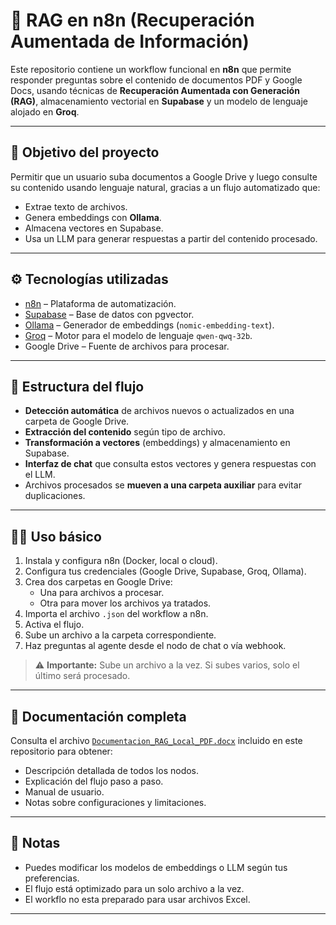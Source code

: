 # 🧠 RAG en n8n (Recuperación Aumentada de Información)

Este repositorio contiene un workflow funcional en **n8n** que permite responder preguntas sobre el contenido de documentos PDF y Google Docs, usando técnicas de **Recuperación Aumentada con Generación (RAG)**, almacenamiento vectorial en **Supabase** y un modelo de lenguaje alojado en **Groq**.

---

## 🎯 Objetivo del proyecto

Permitir que un usuario suba documentos a Google Drive y luego consulte su contenido usando lenguaje natural, gracias a un flujo automatizado que:
- Extrae texto de archivos.
- Genera embeddings con **Ollama**.
- Almacena vectores en Supabase.
- Usa un LLM para generar respuestas a partir del contenido procesado.

---

## ⚙️ Tecnologías utilizadas

- [n8n](https://n8n.io) – Plataforma de automatización.
- [Supabase](https://supabase.com) – Base de datos con pgvector.
- [Ollama](https://ollama.com) – Generador de embeddings (`nomic-embedding-text`).
- [Groq](https://groq.com) – Motor para el modelo de lenguaje `qwen-qwq-32b`.
- Google Drive – Fuente de archivos para procesar.

---

## 📂 Estructura del flujo

- **Detección automática** de archivos nuevos o actualizados en una carpeta de Google Drive.
- **Extracción del contenido** según tipo de archivo.
- **Transformación a vectores** (embeddings) y almacenamiento en Supabase.
- **Interfaz de chat** que consulta estos vectores y genera respuestas con el LLM.
- Archivos procesados se **mueven a una carpeta auxiliar** para evitar duplicaciones.

---

## 🧑‍💻 Uso básico

1. Instala y configura n8n (Docker, local o cloud).
2. Configura tus credenciales (Google Drive, Supabase, Groq, Ollama).
3. Crea dos carpetas en Google Drive:
   - Una para archivos a procesar.
   - Otra para mover los archivos ya tratados.
4. Importa el archivo `.json` del workflow a n8n.
5. Activa el flujo.
6. Sube un archivo a la carpeta correspondiente.
7. Haz preguntas al agente desde el nodo de chat o vía webhook.

> ⚠️ **Importante:** Sube un archivo a la vez. Si subes varios, solo el último será procesado.

---

## 📄 Documentación completa

Consulta el archivo [`Documentacion_RAG_Local_PDF.docx`](./Documentacion_RAG_Local_PDF.docx) incluido en este repositorio para obtener:

- Descripción detallada de todos los nodos.
- Explicación del flujo paso a paso.
- Manual de usuario.
- Notas sobre configuraciones y limitaciones.

---

## 📝 Notas

- Puedes modificar los modelos de embeddings o LLM según tus preferencias.
- El flujo está optimizado para un solo archivo a la vez.
- El workflo no esta preparado para usar archivos Excel.

---



